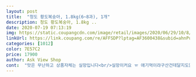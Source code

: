 ```yaml
---
layout: post 
title:  "청도 황도복숭아, 1.8kg(6~8과), 1개" 
description: 청도 황도복숭아, 1.8kg ..
date: 2020-07-19 07:13:19 
img: https://static.coupangcdn.com/image/retail/images/2020/06/29/10/8/cee966aa-c712-4fea-823f-36e3b9770fc7.jpg 
linkUrl: https://link.coupang.com/re/AFFSDP?lptag=AF3600438&subid=ahnPublicAsk&pageKey=1757579196&itemId=2993356050&vendorItemId=70981649072&traceid=V0-113-f479c629089a6cd6 
categories: [1012] 
color: 7E57C2 
price: 17900 
author: Ask View Shop 
cont:  "맛은 무난하고 상품자체는 실망입니다<br/>실망이커요 ㅠ 애기먹이랴구산건데달지도않고상태도 별로네요<br/>아주 질 좋은 황도를 예상했나봐요<br/>와 진짜 상상초월할정도로 맛이없어요... <br/>.<br/> 찾아가서 바꾸고싶어요... <br/>... <br/>... <br/>이런 복숭아는 처음이에요 양심껏 드셔보시고 파십시요<br/>하루하루 후숙해서 먹고있어요<br/>" 
---
```

